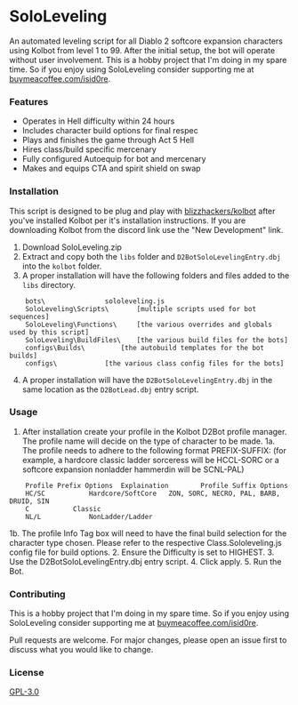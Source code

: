 # SoloLeveling

An automated leveling script for all Diablo 2 softcore expansion characters using Kolbot from level 1 to 99. After the initial setup, the bot will operate without user involvement. This is a hobby project that I'm doing in my spare time. So if you enjoy using SoloLeveling consider supporting me at [buymeacoffee.com/isid0re](https://www.buymeacoffee.com/isid0re).

### Features
- Operates in Hell difficulty within 24 hours
- Includes character build options for final respec
- Plays and finishes the game through Act 5 Hell
- Hires class/build specific mercenary
- Fully configured Autoequip for bot and mercenary
- Makes and equips CTA and spirit shield on swap

### Installation

This script is designed to be plug and play with [blizzhackers/kolbot](https://github.com/blizzhackers/kolbot) after you've installed Kolbot per it's installation instructions. If you are downloading Kolbot from the discord link use the "New Development" link.

1. Download SoloLeveling.zip
2. Extract and copy both the `libs` folder and `D2BotSoloLevelingEntry.dbj` into the `kolbot` folder.
3. A proper installation will have the following folders and files added to the `libs` directory.
```	
	bots\				sololeveling.js
	SoloLeveling\Scripts\ 		[multiple scripts used for bot sequences]
	SoloLeveling\Functions\ 	[the various overrides and globals used by this script]
	SoloLeveling\BuildFiles\ 	[the various build files for the bots]
	configs\Builds\ 		[the autobuild templates for the bot builds]
	configs\ 			[the various class config files for the bots]
```
4. A proper installation will have the `D2BotSoloLevelingEntry.dbj` in the same location as the `D2BotLead.dbj` entry script.

### Usage
1. After installation create your profile in the Kolbot D2Bot profile manager. The profile name will decide on the type of character to be made.
1a. The profile needs to adhere to the following format PREFIX-SUFFIX: (for example, a hardcore classic ladder sorceress will be HCCL-SORC or a softcore expansion nonladder hammerdin will be SCNL-PAL)
```
	Profile Prefix Options	Explaination		Profile Suffix Options
	HC/SC		 	Hardcore/SoftCore	ZON, SORC, NECRO, PAL, BARB, DRUID, SIN
	C			Classic	
	NL/L			NonLadder/Ladder
```
1b. The profile Info Tag box will need to have the final build selection for the character type chosen. Please refer to the respective Class.Sololeveling.js config file for build options.
2. Ensure the Difficulty is set to HIGHEST.
3. Use the D2BotSoloLevelingEntry.dbj entry script.
4. Click apply.
5. Run the Bot. 

### Contributing

This is a hobby project that I'm doing in my spare time. So if you enjoy using SoloLeveling consider supporting me at [buymeacoffee.com/isid0re](https://www.buymeacoffee.com/isid0re).

Pull requests are welcome. For major changes, please open an issue first to discuss what you would like to change.

### License
[GPL-3.0](https://choosealicense.com/licenses/gpl-3.0/)

